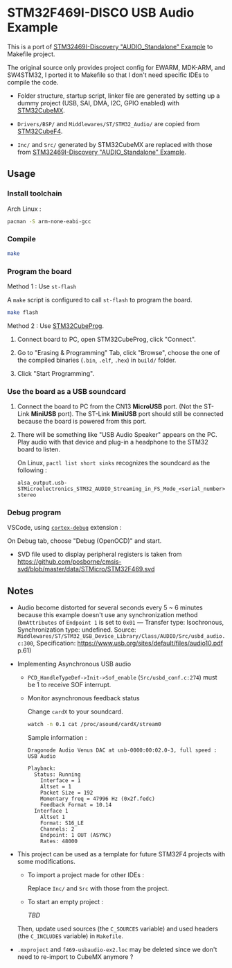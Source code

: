 # STM32F469I-DISCO USB Audio Example

This is a port of [STM32469I-Discovery "AUDIO_Standalone" Example](https://github.com/STMicroelectronics/STM32CubeF4/tree/master/Projects/STM32469I-Discovery/Applications/USB_Device/AUDIO_Standalone) to Makefile project.

The original source only provides project config for EWARM, MDK-ARM, and SW4STM32, I ported it to Makefile so that I don't need specific IDEs to compile the code.

* Folder structure, startup script, linker file are generated by setting up a dummy project (USB, SAI, DMA, I2C, GPIO enabled) with [STM32CubeMX](https://www.st.com/en/development-tools/stm32cubemx.html).

* `Drivers/BSP/` and `Middlewares/ST/STM32_Audio/` are copied from [STM32CubeF4](https://github.com/STMicroelectronics/STM32CubeF4).

* `Inc/` and `Src/` generated by STM32CubeMX are replaced with those from [STM32469I-Discovery "AUDIO_Standalone" Example](https://github.com/STMicroelectronics/STM32CubeF4/tree/master/Projects/STM32469I-Discovery/Applications/USB_Device/AUDIO_Standalone).

## Usage

### Install toolchain

Arch Linux :

```bash
pacman -S arm-none-eabi-gcc
```

### Compile

```bash
make
```

### Program the board

Method 1 : Use `st-flash`

A `make` script is configured to call `st-flash` to program the board.

```bash
make flash
```

Method 2 : Use [STM32CubeProg](https://www.st.com/en/development-tools/stm32cubeprog.html).

1. Connect board to PC, open STM32CubeProg, click "Connect".

2. Go to "Erasing & Programming" Tab, click "Browse", choose the one of the compiled binaries (`.bin`, `.elf`, `.hex`) in `build/` folder.

3. Click "Start Programming".

### Use the board as a USB soundcard

1. Connect the board to PC from the CN13 **MicroUSB** port. (Not the ST-Link **MiniUSB** port). The ST-Link **MiniUSB** port should still be connected because the board is powered from this port.

2. There will be something like "USB Audio Speaker" appears on the PC. Play audio with that device and plug-in a headphone to the STM32 board to listen.
  
   On Linux, `pactl list short sinks` recognizes the soundcard as the following :

   ```
   alsa_output.usb-STMicroelectronics_STM32_AUDIO_Streaming_in_FS_Mode_<serial_number>-00.analog-stereo
   ```

### Debug program

VSCode, using [`cortex-debug`](https://github.com/Marus/cortex-debug) extension :

On Debug tab, choose "Debug (OpenOCD)" and start.

* SVD file used to display peripheral registers is taken from https://github.com/posborne/cmsis-svd/blob/master/data/STMicro/STM32F469.svd

## Notes

* Audio become distorted for several seconds every 5 ~ 6 minutes because this example doesn't use any synchronization method (`bmAttributes` of `Endpoint 1` is set to `0x01` — Transfer type: Isochronous, Synchronization type: undefined. Source: `Middlewares/ST/STM32_USB_Device_Library/Class/AUDIO/Src/usbd_audio.c:300`, Specification: https://www.usb.org/sites/default/files/audio10.pdf p.61)

* Implementing Asynchronous USB audio

  * `PCD_HandleTypeDef->Init->Sof_enable` (`Src/usbd_conf.c:274`) must be 1 to receive SOF interrupt.

  * Monitor asynchronous feedback status

    Change `cardX` to your soundcard.

    ```bash
    watch -n 0.1 cat /proc/asound/cardX/stream0
    ```

    Sample information :

    ```
    Dragonode Audio Venus DAC at usb-0000:00:02.0-3, full speed : USB Audio

    Playback:
      Status: Running
        Interface = 1
        Altset = 1
        Packet Size = 192
        Momentary freq = 47996 Hz (0x2f.fedc)
        Feedback Format = 10.14
      Interface 1
        Altset 1
        Format: S16_LE
        Channels: 2
        Endpoint: 1 OUT (ASYNC)
        Rates: 48000
    ```

* This project can be used as a template for future STM32F4 projects with some modifications.

  * To import a project made for other IDEs :

    Replace `Inc/` and `Src` with those from the project.

  * To start an empty project :

    *TBD*
    
  Then, update used sources (the `C_SOURCES` variable) and used headers (the `C_INCLUDES` variable) in `Makefile`.

* `.mxproject` and `f469-usbaudio-ex2.loc` may be deleted since we don't need to re-import to CubeMX anymore ?